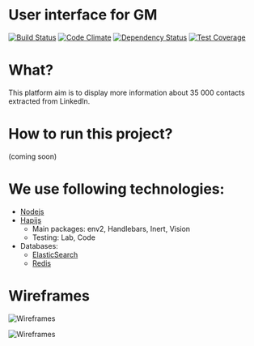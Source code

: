 # User interface for GM

[![Build Status](https://travis-ci.org/FAC-GM/app.svg?branch=master)](https://travis-ci.org/FAC-GM/app)
[![Code Climate](https://codeclimate.com/github/FAC-GM/app/badges/gpa.svg)](https://codeclimate.com/github/FAC-GM/app)
[![Dependency Status](https://david-dm.org/FAC-GM/app.svg)](https://david-dm.org/FAC-GM/app)
[![Test Coverage](https://codeclimate.com/github/FAC-GM/app/badges/coverage.svg)](https://codeclimate.com/github/FAC-GM/app/coverage)

# What?

This platform aim is to display more information about 35 000 contacts extracted from LinkedIn.

# How to run this project? 

(coming soon)


# We use following technologies: 

* [Nodejs](https://nodejs.org/en/)
* [Hapijs](http://hapijs.com/)
  * Main packages: env2, Handlebars, Inert, Vision
  * Testing: Lab, Code
* Databases:
  * [ElasticSearch](https://www.elastic.co/)
  * [Redis](http://redis.io/)

# Wireframes

![Wireframes](https://github.com/FAC-GM/app/blob/master/wireframes/mobile-first.png)

![Wireframes](https://github.com/FAC-GM/app/blob/master/wireframes/desktop-view.png)


